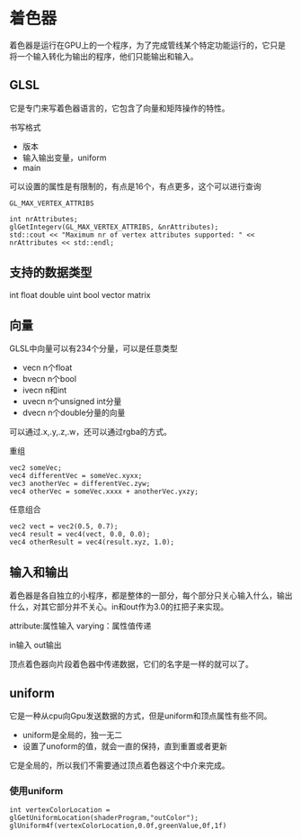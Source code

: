 # 着色器

着色器是运行在GPU上的一个程序，为了完成管线某个特定功能运行的，它只是将一个输入转化为输出的程序，他们只能输出和输入。

## GLSL

它是专门来写着色器语言的，它包含了向量和矩阵操作的特性。

书写格式

- 版本
- 输入输出变量，uniform
- main

可以设置的属性是有限制的，有点是16个，有点更多，这个可以进行查询
```
GL_MAX_VERTEX_ATTRIBS

int nrAttributes;
glGetIntegerv(GL_MAX_VERTEX_ATTRIBS, &nrAttributes);
std::cout << "Maximum nr of vertex attributes supported: " << nrAttributes << std::endl;
```

## 支持的数据类型

int  float  double uint bool  vector matrix


## 向量

GLSL中向量可以有234个分量，可以是任意类型

- vecn      n个float
- bvecn     n个bool
- ivecn     n和int
- uvecn     n个unsigned int分量
- dvecn     n个double分量的向量

可以通过.x,.y,.z,.w，还可以通过rgba的方式。

重组

```
vec2 someVec;
vec4 differentVec = someVec.xyxx;
vec3 anotherVec = differentVec.zyw;
vec4 otherVec = someVec.xxxx + anotherVec.yxzy;
```

任意组合

```
vec2 vect = vec2(0.5, 0.7);
vec4 result = vec4(vect, 0.0, 0.0);
vec4 otherResult = vec4(result.xyz, 1.0);
```

## 输入和输出

着色器是各自独立的小程序，都是整体的一部分，每个部分只关心输入什么，输出什么，对其它部分并不关心。in和out作为3.0的扛把子来实现。

attribute:属性输入
varying：属性值传递

in输入
out输出

顶点着色器向片段着色器中传递数据，它们的名字是一样的就可以了。

## uniform

它是一种从cpu向Gpu发送数据的方式，但是uniform和顶点属性有些不同。
- uniform是全局的，独一无二
- 设置了unoform的值，就会一直的保持，直到重置或者更新

它是全局的，所以我们不需要通过顶点着色器这个中介来完成。

### 使用uniform

```
int vertexColorLocation = glGetUniformLocation(shaderProgram,"outColor");
glUniform4f(vertexColorLocation,0.0f,greenValue,0f,1f)
```

